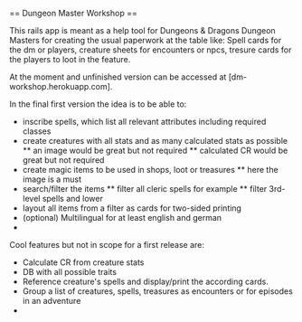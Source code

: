 == Dungeon Master Workshop ==

This rails app is meant as a help tool for Dungeons & Dragons Dungeon Masters
for creating the usual paperwork at the table like: Spell cards for the dm or
players, creature sheets for encounters or npcs, tresure cards for the players
to loot in the feature.

At the moment and unfinished version can be accessed at 
[dm-workshop.herokuapp.com].

In the final first version the idea is to be able to:
* inscribe spells, which list all relevant attributes including required classes
* create creatures with all stats and as many calculated stats as possible
** an image would be great but not required
** calculated CR would be great but not required
* create magic items to be used in shops, loot or treasures
** here the image is a must
* search/filter the items
** filter all cleric spells for example
** filter 3rd-level spells and lower
* layout all items from a filter as cards for two-sided printing
* (optional) Multilingual for at least english and german
* 

Cool features but not in scope for a first release are:
* Calculate CR from creature stats
* DB with all possible traits
* Reference creature's spells and display/print the according cards.
* Group a list of creatures, spells, treasures as encounters or for episodes in an adventure
* 
